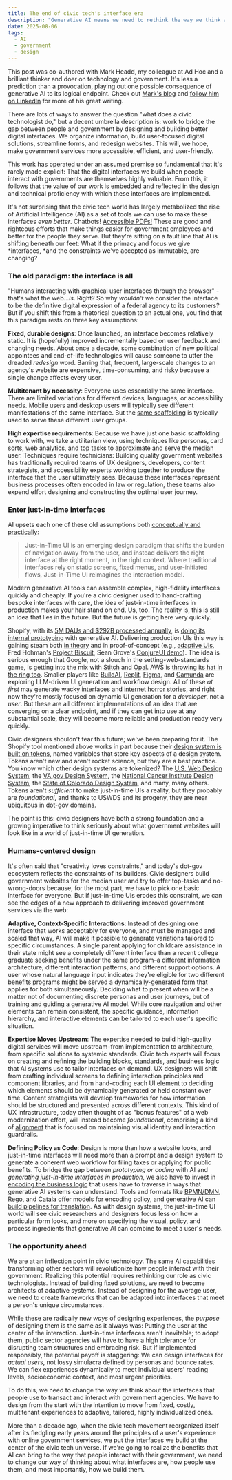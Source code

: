 ```yaml
---
title: The end of civic tech's interface era
description: "Generative AI means we need to rethink the way we think about interfaces."
date: 2025-08-06
tags:
  - AI
  - government
  - design
---
```


<span class="note">This post was co-authored with Mark Headd, my colleague at Ad Hoc and a brilliant thinker and doer on technology and government. It's less a prediction than a provocation, playing out one possible consequence of generative AI to its logical endpoint. Check out [Mark's blog](https://civic.io/) and [follow him on LinkedIn](https://www.linkedin.com/in/markheadd/) for more of his great writing.</span>

There are lots of ways to answer the question "what does a civic technologist do," but a decent umbrella description is: work to bridge the gap between people and government by designing and building better digital interfaces. We organize information, build user-focused digital solutions, streamline forms, and redesign websites. This will, we hope, make government services more accessible, efficient, and user-friendly.

This work has operated under an assumed premise so fundamental that it's rarely made explicit: That the digital interfaces we build when people interact with governments are themselves highly valuable. From this, it follows that the value of our work is embedded and reflected in the design and technical proficiency with which these interfaces are implemented.

It's not surprising that the civic tech world has largely metabolized the rise of Artificial Intelligence (AI) as a set of tools we can use to make these interfaces *even better*. Chatbots! [Accessible PDFs!](https://codeforamerica.org/news/our-ai-solution-to-governments-pdf-problem/) These are good and righteous efforts that make things easier for government employees and better for the people they serve. But they're sitting on a fault line that AI is shifting beneath our feet: What if the primacy and focus we give *interfaces, *and the constraints we've accepted as immutable, are changing?

### The old paradigm: the interface is all

"Humans interacting with graphical user interfaces through the browser" - that's what the web…*is*. Right? So why *wouldn't* we consider the interface to be the definitive digital expression of a federal agency to its customers? But if you shift this from a rhetorical question to an actual one, you find that this paradigm rests on three key assumptions:

**Fixed, durable designs**: Once launched, an interface becomes relatively static. It is (hopefully) improved incrementally based on user feedback and changing needs. About once a decade, some combination of new political appointees and end-of-life technologies will cause someone to utter the dreaded *redesign* word. Barring that, frequent, large-scale changes to an agency's website are expensive, time-consuming, and risky because a single change affects every user.

**Multitenant by necessity**: Everyone uses essentially the same interface. There are limited variations for different devices, languages, or accessibility needs. Mobile users and desktop users will typically see different manifestations of the same interface. But the [same scaffolding](https://developer.mozilla.org/en-US/docs/Learn_web_development/Core/CSS_layout/Responsive_Design) is typically used to serve these different user groups. 

**High expertise requirements**: Because we have just one basic scaffolding to work with, we take a utilitarian view, using techniques like personas, card sorts, web analytics, and top tasks to approximate and serve the median user. Techniques require technicians: Building quality government websites has traditionally required teams of UX designers, developers, content strategists, and accessibility experts working together to produce the interface that the user ultimately sees. Because these interfaces represent business processes often encoded in law or regulation, these teams also expend effort designing and constructing the optimal user journey. 

### Enter just-in-time interfaces

AI upsets each one of these old assumptions both [conceptually and practically](https://signalpath.substack.com/p/just-in-time-interfaces):

>Just-in-Time UI is an emerging design paradigm that shifts the burden of navigation away from the user, and instead delivers the right interface at the right moment, in the right context. Where traditional interfaces rely on static screens, fixed menus, and user-initiated flows, Just-in-Time UI reimagines the interaction model.

Modern generative AI tools can assemble complex, high-fidelity interfaces quickly and cheaply. If you're a civic designer used to hand-crafting bespoke interfaces with care, the idea of just-in-time interfaces in production makes your hair stand on end. Us, too. The reality is, this is still an idea that lies in the future. But the future is getting here very quickly.

Shopify, with its [5M DAUs and $292B processed annually](https://www.demandsage.com/shopify-statistics/), is [doing its internal prototyping](https://x.com/postcarl/status/1942616904952340827) with generative AI. Delivering production UIs this way is gaining steam both [in theory](https://isolutions.medium.com/ephemeral-ui-in-ai-generated-on-demand-interfaces-81dbc8cd4579) and in proof-of-concept (e.g., [adaptive UIs](https://arxiv.org/abs/2405.09255#), Fred Hohman's [Project Biscuit](https://fredhohman.com/papers/biscuit), Sean Grove's [ConjureUI demo](https://www.youtube.com/watch?v=xgi1YX6HQBw)). The idea is serious enough that Google, not a slouch in the setting-web-standards game, is getting into the mix with [Stitch](https://developers.googleblog.com/en/stitch-a-new-way-to-design-uis/) and [Opal](https://developers.googleblog.com/en/introducing-opal/). AWS is [throwing its hat in the ring too](https://partyrock.aws/). Smaller players like [BuildAI](https://www.buildai.space/), [Replit](https://replit.com/ai), [Figma](https://www.figma.com/ai/), and [Camunda](https://camunda.com/) are exploring LLM-driven UI generation and workflow design. All of these *at first* may generate wacky interfaces and [internet horror stories](https://archive.is/ExLk7), and right now they're mostly focused on dynamic UI generation for a *developer*, not a *user*. But these are all different implementations of an idea that are converging on a clear endpoint, and if they can get into use at any substantial scale, they will become more reliable and production ready very quickly.

Civic designers shouldn't fear this future; we've been preparing for it. The Shopify tool mentioned above works in part because their [design system is built on tokens](https://medium.com/eightshapes-llc/tokens-in-design-systems-25dd82d58421), named variables that store key aspects of a design system. Tokens aren't new and aren't rocket science, but they are a best practice. You know which other design systems are tokenized? The [U.S. Web Design System](https://designsystem.digital.gov/design-tokens/), the [VA.gov Design System](https://design.va.gov/foundation/design-tokens), the [National Cancer Institute Design System](https://designsystem.cancer.gov/foundations), the [State of Colorado Design System](https://dcs.colorado.gov/ids/digital-guidelines/design-tokens), and many, many others. Tokens aren't *sufficient* to make just-in-time UIs a reality, but they probably are *foundational*, and thanks to USWDS and its progeny, they are near ubiquitous in dot-gov domains.

The point is this: civic designers have both a strong foundation and a growing imperative to think seriously about what government websites will look like in a world of just-in-time UI generation.

### Humans-centered design

It's often said that "creativity loves constraints," and today's dot-gov ecosystem reflects the constraints of its builders. Civic designers build government websites for the median user and try to offer top-tasks and no-wrong-doors because, for the most part, we have to pick one basic interface for everyone. But if just-in-time UIs erodes this constraint, we can see the edges of a new approach to delivering improved government services via the web:

**Adaptive, Context-Specific Interactions**: Instead of designing one interface that works acceptably for everyone, and must be managed and scaled that way, AI will make it possible to generate variations tailored to specific circumstances. A single parent applying for childcare assistance in their state might see a completely different interface than a recent college graduate seeking benefits under the same program–a different information architecture, different interaction patterns, and different support options. A user whose natural language input indicates they're eligible for two different benefits programs might be served a dynamically-generated form that applies for both simultaneously. Deciding what to present when will be a matter not of documenting discrete personas and user journeys, but of training and guiding a generative AI model. While core navigation and other elements can remain consistent, the specific guidance, information hierarchy, and interactive elements can be tailored to each user's specific situation. 

**Expertise Moves Upstream**: The expertise needed to build high-quality digital services will move upstream–from implementation to architecture, from specific solutions to systemic standards. Civic tech experts will focus on creating and refining the building blocks, standards, and business logic that AI systems use to tailor interfaces on demand. UX designers will shift from crafting individual screens to defining interaction principles and component libraries, and from hand-coding each UI element to deciding which elements should be dynamically generated or held constant over time. Content strategists will develop frameworks for how information should be structured and presented across different contexts. This kind of UX infrastructure, today often thought of as "bonus features" of a web modernization effort, will instead become *foundational*, comprising a kind of [alignment](https://en.wikipedia.org/wiki/AI_alignment) that is focused on maintaining visual identity and interaction guardrails.

**Defining Policy as Code**: Design is more than how a website looks, and just-in-time interfaces will need more than a prompt and a design system to generate a coherent web workflow for filing taxes or applying for public benefits. To bridge the gap between *prototyping or coding* with AI and *generating just-in-time interfaces in production*, we also have to invest in [encoding the business logic](https://digitalgovernmenthub.org/get-involved/digital-benefits-network-rules-as-code-community-of-practice/) that users have to traverse in ways that generative AI systems can understand. Tools and formats like [BPMN/DMN](https://bpmn.io/), [Rego](https://www.openpolicyagent.org/docs/policy-language), and [Catala](https://catala-lang.org/en/examples/us-tax-code) offer models for encoding policy, and generative AI can [build pipelines for translation](https://adhoc.team/2024/09/25/ai-policy-to-code/). As with design systems, the just-in-time UI world will see civic researchers and designers focus less on how a particular form looks, and more on specifying the visual, policy, and process ingredients that generative AI can combine to meet a user's needs.

### The opportunity ahead

We are at an inflection point in civic technology. The same AI capabilities transforming other sectors will revolutionize how people interact with their government. Realizing this potential requires rethinking our role as civic technologists. Instead of building fixed solutions, we need to become architects of adaptive systems. Instead of designing for the average user, we need to create frameworks that can be adapted into interfaces that meet a person's unique circumstances.

While these are radically new *ways* of designing experiences, the *purpose* of designing them is the same as it always was: Putting the user at the center of the interaction. Just-in-time interfaces aren't inevitable; to adopt them, public sector agencies will have to have a high tolerance for disrupting team structures and embracing risk. But if implemented responsibly, the potential payoff is staggering: We can design interfaces for *actual users*, not lossy simulacra defined by personas and bounce rates. We can flex experiences dynamically to meet individual users' reading levels, socioeconomic context, and most urgent priorities.

To do this, we need to change the way we think about the interfaces that people use to transact and interact with government agencies. We have to design from the start with the intention to move from fixed, costly, multitenant experiences to adaptive, tailored, highly individualized ones.

More than a decade ago, when the civic tech movement reorganized itself after its fledgling early years around the principles of a user's experience with online government services, we put the interfaces we build at the center of the civic tech universe. If we're going to realize the benefits that AI can bring to the way that people interact with their government, we need to change our way of thinking about what interfaces are, how people use them, and most importantly, how we build them.
